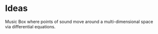 Ideas
=====

Music Box where points of sound move around a multi-dimensional space via
differential equations.
